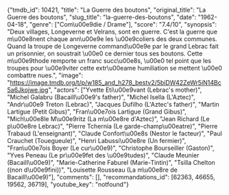 {"tmdb_id": 10421, "title": "La Guerre des boutons", "original_title": "La Guerre des boutons", "slug_title": "la-guerre-des-boutons", "date": "1962-04-18", "genre": ["Com\u00e9die / Drame"], "score": "7.4/10", "synopsis": "Deux villages, Longeverne et Velrans, sont en guerre. C'est la guerre que m\u00e8nent chaque ann\u00e9e les \u00e9coliers des deux communes. Quand la troupe de Longeverne command\u00e9e par le grand Lebrac fait un prisonnier, on soustrait \u00e0 ce dernier tous ses boutons. Cette m\u00e9thode remporte un franc succ\u00e8s, \u00e0 tel point que les troupes pour \u00e9viter cette extr\u00eame humiliation se mettent \u00e0 combattre nues.", "image": "https://image.tmdb.org/t/p/w185_and_h278_bestv2/5biDW42ZeWr5iN14Bc5a6Jkojwe.jpg", "actors": ["Yvette Eti\u00e9vant (Lebrac's mother)", "Michel Galabru (Bacaill\u00e9's father)", "Michel Isella (L'Aztec)", "Andr\u00e9 Treton (Lebrac)", "Jacques Dufilho (L'Aztec's father)", "Martin Lartigue (Petit Gibus)", "Fran\u00e7ois Lartigue (Grand Gibus)", "Mich\u00e8le M\u00e9ritz (La m\u00e8re d'Aztec)", "Jean Richard (Le p\u00e8re Lebrac)", "Pierre Tchernia (Le garde-champ\u00eatre)", "Pierre Trabaud (L'enseignant)", "Claude Confort\u00e8s (Nestor le facteur)", "Paul Crauchet (Touegueule)", "Henri Labussi\u00e8re (Un fermier)", "Fran\u00e7ois Boyer (Le cur\u00e9)", "Christophe Bourseiller (Gaston)", "Yves Peneau (Le pr\u00e9fet des \u00e9tudes)", "Claude Meunier (Bacaill\u00e9)", "Marie-Catherine Faburel (Marie-Tintin)", "Tsilla Chelton ((non d\u00e9fini))", "Louisette Rousseau (La m\u00e8re de Bacaill\u00e9)"], "comments": [], "recommandations_id": [62363, 46655, 19562, 36719], "youtube_key": "notfound"}